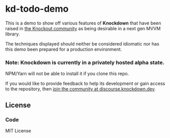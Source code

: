 # kd-todo-demo

This is a demo to show off various features of **Knockdown** that have been raised in [the Knockout community](https://github.com/knockout/knockout/issues/2106#issuecomment-629771671) as being desirable in a next gen MVVM library.

The techniques displayed should neither be considered idiomatic nor has this demo been prepared for a production environment.

### Note: Knockdown is currently in a privately hosted alpha state.

NPM/Yarn will not be able to install it if you clone this repo.

If you would like to provide feedback to help its development or gain access to the repository, then [join the community at discourse.knockdown.dev](https://discourse.knockdown.dev).

## License

### Code

MIT License
